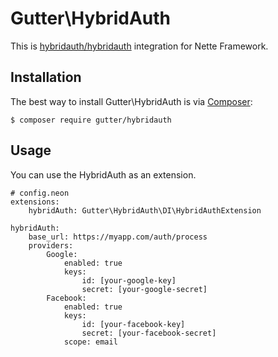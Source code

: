 # Gutter\HybridAuth
This is [hybridauth/hybridauth](https://github.com/hybridauth/hybridauth) integration for Nette Framework.

## Installation

The best way to install Gutter\HybridAuth is via [Composer](http://getcomposer.org/):
```
$ composer require gutter/hybridauth
```
## Usage
You can use the HybridAuth as an extension.
```
# config.neon
extensions:
    hybridAuth: Gutter\HybridAuth\DI\HybridAuthExtension

hybridAuth:
    base_url: https://myapp.com/auth/process
    providers:
        Google:
            enabled: true
            keys:
                id: [your-google-key]
                secret: [your-google-secret]
        Facebook:
            enabled: true
            keys:
                id: [your-facebook-key]
                secret: [your-facebook-secret]
            scope: email
```